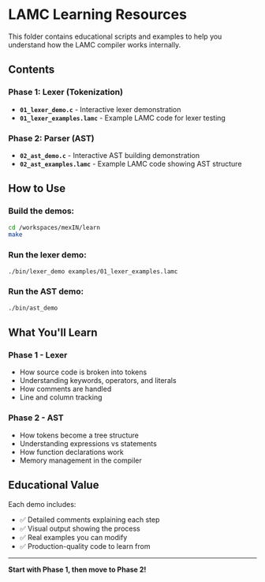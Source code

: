 # LAMC Learning Resources

This folder contains educational scripts and examples to help you understand how the LAMC compiler works internally.

## Contents

### Phase 1: Lexer (Tokenization)
- **`01_lexer_demo.c`** - Interactive lexer demonstration
- **`01_lexer_examples.lamc`** - Example LAMC code for lexer testing

### Phase 2: Parser (AST)
- **`02_ast_demo.c`** - Interactive AST building demonstration
- **`02_ast_examples.lamc`** - Example LAMC code showing AST structure

## How to Use

### Build the demos:
```bash
cd /workspaces/mexIN/learn
make
```

### Run the lexer demo:
```bash
./bin/lexer_demo examples/01_lexer_examples.lamc
```

### Run the AST demo:
```bash
./bin/ast_demo
```

## What You'll Learn

### Phase 1 - Lexer
- How source code is broken into tokens
- Understanding keywords, operators, and literals
- How comments are handled
- Line and column tracking

### Phase 2 - AST
- How tokens become a tree structure
- Understanding expressions vs statements
- How function declarations work
- Memory management in the compiler

## Educational Value

Each demo includes:
- ✅ Detailed comments explaining each step
- ✅ Visual output showing the process
- ✅ Real examples you can modify
- ✅ Production-quality code to learn from

---

**Start with Phase 1, then move to Phase 2!**
